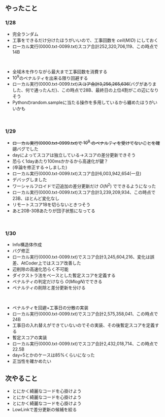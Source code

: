 ## やったこと

### 1/28
 - 完全ランダム
 - 工事をできるだけ分けたほうがいいので、工事回数を $ceil(M/D)$ にしておく
 - ローカル実行(0000.txt-0099.txt)スコア合計252,320,706,119、この時点で14B
<br>

 - 全域木を作りながら最大まで工事回数を消費する
 - $10^9$のペナルティを出来る限り回避する
 - ローカル実行(0000.txt-0099.txt)~~スコア合計3,256,265,636~~(バグがありました、何で通ったんだ)、この時点で28B、最終日の上位4割がこの辺になりそう
 - Pythonのrandom.sampleに当たる操作を多用しているから纏めたほうがいいかも
 <br>
 
 ### 1/29
  - ~~ローカル実行(0000.txt-0999.txt)で $10^9$ のペナルティを受けてないことを確認~~バグでした
  - dayによってスコアは独立している→スコアの差分更新できそう
  - 恐らく1dayあたり100msかかるから高速化が鍵？
  - (卒論を修正する→しました)
  - ローカル実行(0000.txt-0099.txt)スコア合計6,003,942,654(一旦)
  - デバッグしました
  - ワーシャルフロイドで辺追加の差分更新だけ $O(N^2)$ でできるようになった
  - ローカル実行(0000.txt-0099.txt)スコア合計3,239,209,934、この時点で23B、ほとんど変化なし
  - リモートスコア1Bを切らないときつそう
  - あと20B-30Bあたりが団子状態になってる
 <br>
 
 ### 1/30
  - Info構造体作成
  - バグ修正
  - ローカル実行(0000.txt-0099.txt)でスコア合計3,245,604,216、変化は誤差、AtCoder上ではスコア改善した
  - 辺削除の高速化恐らく不可能
  - ダイクストラ法をベースとした暫定スコアを定義する
  - ペナルティの判定だけなら $O(MlogN)$でできる
  - ペナルティの削除と差分更新を分ける
  <br>
  
  - ペナルティを回避+工事日の分散の実装
  - ローカル実行(0000.txt-0099.txt)でスコア合計2,575,358,041、この時点で24B
  - 工事日の入れ替えができていないのでその実装、その後暫定スコアを定義する
  - 暫定スコアの実装
  - ローカル実行(0000.txt-0099.txt)でスコア合計2,432,018,714、この時点で22.5B
  - day=5とかのケースは85%くらいになった
  - 正当性を確かめたい
  
 ## 次やること
 - とにかく綺麗なコードを心掛けよう
 - とにかく綺麗なコードを心掛けよう
 - とにかく綺麗なコードを心掛けよう
 - LowLinkで差分更新の候補を絞る
